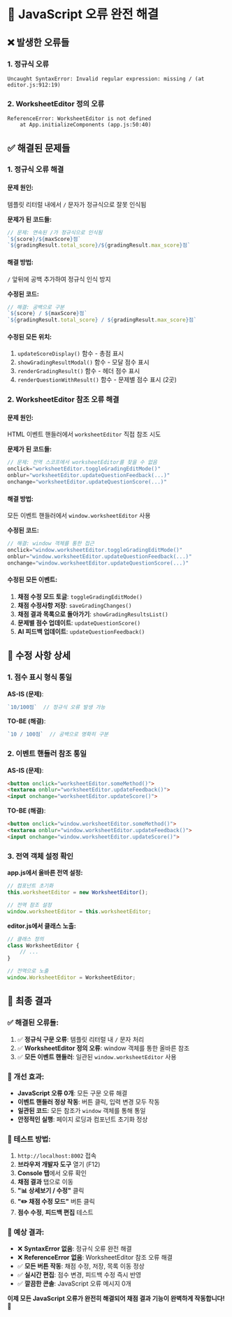 # 🐛 **JavaScript 오류 완전 해결**

## ❌ **발생한 오류들**

### **1. 정규식 오류**
```
Uncaught SyntaxError: Invalid regular expression: missing / (at editor.js:912:19)
```

### **2. WorksheetEditor 정의 오류**
```
ReferenceError: WorksheetEditor is not defined
    at App.initializeComponents (app.js:50:40)
```

## ✅ **해결된 문제들**

### **1. 정규식 오류 해결**

#### **문제 원인:**
템플릿 리터럴 내에서 `/` 문자가 정규식으로 잘못 인식됨

**문제가 된 코드들:**
```javascript
// 문제: 연속된 /가 정규식으로 인식됨
`${score}/${maxScore}점`
`${gradingResult.total_score}/${gradingResult.max_score}점`
```

#### **해결 방법:**
`/` 앞뒤에 공백 추가하여 정규식 인식 방지

**수정된 코드:**
```javascript
// 해결: 공백으로 구분
`${score} / ${maxScore}점`
`${gradingResult.total_score} / ${gradingResult.max_score}점`
```

#### **수정된 모든 위치:**
1. `updateScoreDisplay()` 함수 - 총점 표시
2. `showGradingResultModal()` 함수 - 모달 점수 표시  
3. `renderGradingResult()` 함수 - 헤더 점수 표시
4. `renderQuestionWithResult()` 함수 - 문제별 점수 표시 (2곳)

### **2. WorksheetEditor 참조 오류 해결**

#### **문제 원인:**
HTML 이벤트 핸들러에서 `worksheetEditor` 직접 참조 시도

**문제가 된 코드들:**
```javascript
// 문제: 전역 스코프에서 worksheetEditor를 찾을 수 없음
onclick="worksheetEditor.toggleGradingEditMode()"
onblur="worksheetEditor.updateQuestionFeedback(...)"
onchange="worksheetEditor.updateQuestionScore(...)"
```

#### **해결 방법:**
모든 이벤트 핸들러에서 `window.worksheetEditor` 사용

**수정된 코드:**
```javascript
// 해결: window 객체를 통한 접근
onclick="window.worksheetEditor.toggleGradingEditMode()"
onblur="window.worksheetEditor.updateQuestionFeedback(...)"
onchange="window.worksheetEditor.updateQuestionScore(...)"
```

#### **수정된 모든 이벤트:**
1. **채점 수정 모드 토글**: `toggleGradingEditMode()`
2. **채점 수정사항 저장**: `saveGradingChanges()`
3. **채점 결과 목록으로 돌아가기**: `showGradingResultsList()`
4. **문제별 점수 업데이트**: `updateQuestionScore()`
5. **AI 피드백 업데이트**: `updateQuestionFeedback()`

## 🔧 **수정 사항 상세**

### **1. 점수 표시 형식 통일**

**AS-IS (문제)**:
```javascript
`10/100점`  // 정규식 오류 발생 가능
```

**TO-BE (해결)**:
```javascript
`10 / 100점`  // 공백으로 명확히 구분
```

### **2. 이벤트 핸들러 참조 통일**

**AS-IS (문제)**:
```html
<button onclick="worksheetEditor.someMethod()">
<textarea onblur="worksheetEditor.updateFeedback()">
<input onchange="worksheetEditor.updateScore()">
```

**TO-BE (해결)**:
```html
<button onclick="window.worksheetEditor.someMethod()">
<textarea onblur="window.worksheetEditor.updateFeedback()">
<input onchange="window.worksheetEditor.updateScore()">
```

### **3. 전역 객체 설정 확인**

**app.js에서 올바른 전역 설정:**
```javascript
// 컴포넌트 초기화
this.worksheetEditor = new WorksheetEditor();

// 전역 참조 설정
window.worksheetEditor = this.worksheetEditor;
```

**editor.js에서 클래스 노출:**
```javascript
// 클래스 정의
class WorksheetEditor {
    // ...
}

// 전역으로 노출
window.WorksheetEditor = WorksheetEditor;
```

## 🚀 **최종 결과**

### **✅ 해결된 오류들:**
1. ✅ **정규식 구문 오류**: 템플릿 리터럴 내 `/` 문자 처리
2. ✅ **WorksheetEditor 정의 오류**: window 객체를 통한 올바른 참조
3. ✅ **모든 이벤트 핸들러**: 일관된 `window.worksheetEditor` 사용

### **🎯 개선 효과:**
- **JavaScript 오류 0개**: 모든 구문 오류 해결
- **이벤트 핸들러 정상 작동**: 버튼 클릭, 입력 변경 모두 작동
- **일관된 코드**: 모든 참조가 `window` 객체를 통해 통일
- **안정적인 실행**: 페이지 로딩과 컴포넌트 초기화 정상

### **🧪 테스트 방법:**
1. `http://localhost:8002` 접속
2. **브라우저 개발자 도구** 열기 (F12)
3. **Console 탭**에서 오류 확인
4. **채점 결과** 탭으로 이동
5. **"📊 상세보기 / 수정"** 클릭
6. **"✏️ 채점 수정 모드"** 버튼 클릭
7. **점수 수정**, **피드백 편집** 테스트

### **🎉 예상 결과:**
- ❌ **SyntaxError 없음**: 정규식 오류 완전 해결
- ❌ **ReferenceError 없음**: WorksheetEditor 참조 오류 해결
- ✅ **모든 버튼 작동**: 채점 수정, 저장, 목록 이동 정상
- ✅ **실시간 편집**: 점수 변경, 피드백 수정 즉시 반영
- ✅ **깔끔한 콘솔**: JavaScript 오류 메시지 0개

**이제 모든 JavaScript 오류가 완전히 해결되어 채점 결과 기능이 완벽하게 작동합니다!** 🎉
